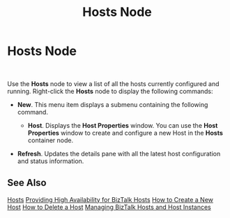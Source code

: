 ﻿---
title: Hosts Node
TOCTitle: Hosts Node
ms:assetid: 6a945c56-a0a8-4883-88c5-43c748917f06
ms:mtpsurl: https://msdn.microsoft.com/en-us/library/Aa560640(v=BTS.80)
ms:contentKeyID: 51528682
ms.date: 08/30/2017
mtps_version: v=BTS.80
f1_keywords:
- bts10.admin.node.hosts
---

# Hosts Node

 

Use the **Hosts** node to view a list of all the hosts currently configured and running. Right-click the **Hosts** node to display the following commands:

  - **New**. This menu item displays a submenu containing the following command.
    
      - **Host**. Displays the **Host Properties** window. You can use the **Host Properties** window to create and configure a new Host in the **Hosts** container node.

  - **Refresh**. Updates the details pane with all the latest host configuration and status information.

## See Also

[Hosts](https://msdn.microsoft.com/library/aa578695\(v=bts.80\))  
[Providing High Availability for BizTalk Hosts](https://msdn.microsoft.com/library/aa577430\(v=bts.80\))  
[How to Create a New Host](https://msdn.microsoft.com/library/aa561079\(v=bts.80\))  
[How to Delete a Host](https://msdn.microsoft.com/library/aa561590\(v=bts.80\))  
[Managing BizTalk Hosts and Host Instances](https://msdn.microsoft.com/library/aa561042\(v=bts.80\))

